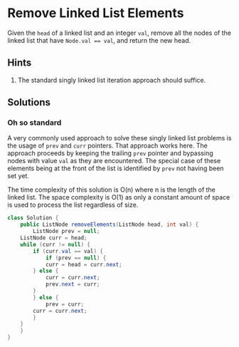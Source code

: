 # Remove Linked List Elements

Given the `head` of a linked list and an integer `val`, remove all the nodes
of the linked list that have `Node.val == val`, and return the new head.

## Hints

1. The standard singly linked list iteration approach should suffice.

## Solutions

### Oh so standard

A very commonly used approach to solve these singly linked list problems is
the usage of `prev` and `curr` pointers. That approach works here. The approach
proceeds by keeping the trailing `prev` pointer and bypassing nodes with
value `val` as they are encountered. The special case of these elements being
at the front of the list is identified by `prev` not having been set yet.

The time complexity of this solution is O(n) where n is the length of the
linked list. The space complexity is O(1) as only a constant amount of space
is used to process the list regardless of size.

```java
class Solution {
    public ListNode removeElements(ListNode head, int val) {
        ListNode prev = null;
	ListNode curr = head;
	while (curr != null) {
	    if (curr.val == val) {
	        if (prev == null) {
		    curr = head = curr.next;
		} else {
		    curr = curr.next;
		    prev.next = curr;
		}
	    } else {
	        prev = curr;
		curr = curr.next;
	    }
	}
    }
}
```
